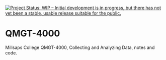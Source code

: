[![Project Status: WIP – Initial development is in progress, but there has not yet been a stable, usable release suitable for the public.](https://www.repostatus.org/badges/latest/wip.svg)](https://www.repostatus.org/#wip)

# QMGT-4000

Millsaps College QMGT-4000, Collecting and Analyzing Data, notes and code.

